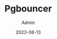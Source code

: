 ---
layout:     post
title:      "Pgbouncer"
description: "Discover the power and benefits of using pgbouncer as a connection pooling tool for PostgreSQL databases."
date:    2023-06-13
author:     "Admin"
image: "/img/posts/isolation/title_image.jpeg"
tags:
    - Database
    - PostgreSQL
    - Pooling
URL: "/pgbouncer/"
categories: [ Tech ]
---